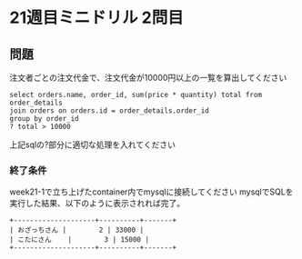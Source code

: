 # 21週目ミニドリル 2問目

## 問題

注文者ごとの注文代金で、注文代金が10000円以上の一覧を算出してください

```
select orders.name, order_id, sum(price * quantity) total from order_details 
join orders on orders.id = order_details.order_id
group by order_id
? total > 10000
```
上記sqlの?部分に適切な処理を入れてください

### 終了条件
week21-1で立ち上げたcontainer内でmysqlに接続してください
mysqlでSQLを実行した結果、以下のように表示されれば完了。

```
+--------------------+----------+-------+
| おざっちさん |        2 | 33000 |
| こたにさん    |        3 | 15000 |
+--------------------+----------+-------+
```
